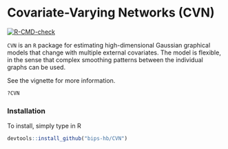 # Covariate-Varying Networks (CVN)

<!-- badges: start -->
[![R-CMD-check](https://github.com/bips-hb/CVN/actions/workflows/R-CMD-check.yaml/badge.svg)](https://github.com/bips-hb/CVN/actions/workflows/R-CMD-check.yaml)
<!-- badges: end -->

`CVN` is an `R` package for estimating high-dimensional Gaussian graphical models that change with multiple external covariates. The model is flexible, in the sense that complex smoothing patterns between the individual graphs can be used. 

See the vignette for more information.

```R
?CVN
```

### Installation 
To install, simply type in R

```R
devtools::install_github("bips-hb/CVN")
```

